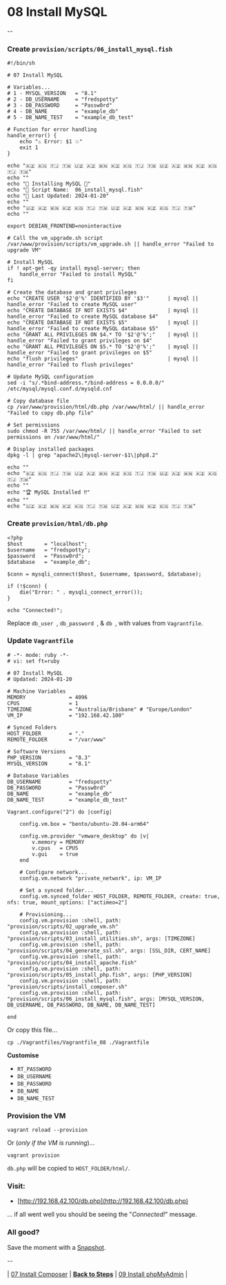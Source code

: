 # 08 Install MySQL

--

### Create `provision/scripts/06_install_mysql.fish`

```
#!/bin/sh

# 07 Install MySQL

# Variables...
# 1 - MYSQL_VERSION   = "8.1"
# 2 - DB_USERNAME     = "fredspotty"
# 3 - DB_PASSWORD     = "Passw0rd"
# 4 - DB_NAME         = "example_db"
# 5 - DB_NAME_TEST    = "example_db_test"

# Function for error handling
handle_error() {
	echo "⚠️ Error: $1 💥"
	exit 1
}

echo "🇰🇿 🇰🇬 🇹🇯 🇹🇲 🇺🇿 🇦🇿 🇲🇳 🇰🇿 🇰🇬 🇹🇯 🇹🇲 🇺🇿 🇦🇿 🇲🇳 🇰🇿 🇰🇬 🇹🇯 🇹🇲"
echo ""
echo "🚀 Installing MySQL 🚀"
echo "📜 Script Name:  06_install_mysql.fish"
echo "📅 Last Updated: 2024-01-20"
echo ""
echo "🇺🇿 🇦🇿 🇲🇳 🇰🇿 🇰🇬 🇹🇯 🇹🇲 🇺🇿 🇦🇿 🇲🇳 🇰🇿 🇰🇬 🇹🇯 🇹🇲"
echo ""

export DEBIAN_FRONTEND=noninteractive

# Call the vm_upgrade.sh script
/var/www/provision/scripts/vm_upgrade.sh || handle_error "Failed to upgrade VM"

# Install MySQL
if ! apt-get -qy install mysql-server; then
	handle_error "Failed to install MySQL"
fi

# Create the database and grant privileges
echo "CREATE USER '$2'@'%' IDENTIFIED BY '$3'"      | mysql || handle_error "Failed to create MySQL user"
echo "CREATE DATABASE IF NOT EXISTS $4"             | mysql || handle_error "Failed to create MySQL database $4"
echo "CREATE DATABASE IF NOT EXISTS $5"             | mysql || handle_error "Failed to create MySQL database $5"
echo "GRANT ALL PRIVILEGES ON $4.* TO '$2'@'%';"    | mysql || handle_error "Failed to grant privileges on $4"
echo "GRANT ALL PRIVILEGES ON $5.* TO '$2'@'%';"    | mysql || handle_error "Failed to grant privileges on $5"
echo "flush privileges"                             | mysql || handle_error "Failed to flush privileges"

# Update MySQL configuration
sed -i "s/.*bind-address.*/bind-address = 0.0.0.0/" /etc/mysql/mysql.conf.d/mysqld.cnf

# Copy database file
cp /var/www/provision/html/db.php /var/www/html/ || handle_error "Failed to copy db.php file"

# Set permissions
sudo chmod -R 755 /var/www/html/ || handle_error "Failed to set permissions on /var/www/html/"

# Display installed packages
dpkg -l | grep "apache2\|mysql-server-$1\|php8.2"

echo ""
echo "🇰🇿 🇰🇬 🇹🇯 🇹🇲 🇺🇿 🇦🇿 🇲🇳 🇰🇿 🇰🇬 🇹🇯 🇹🇲 🇺🇿 🇦🇿 🇲🇳 🇰🇿 🇰🇬 🇹🇯 🇹🇲"
echo ""
echo "🏆 MySQL Installed ‼️"
echo ""
echo "🇺🇿 🇦🇿 🇲🇳 🇰🇿 🇰🇬 🇹🇯 🇹🇲 🇺🇿 🇦🇿 🇲🇳 🇰🇿 🇰🇬 🇹🇯 🇹🇲"
```

### Create `provision/html/db.php`

```
<?php
$host       = "localhost";
$username   = "fredspotty";
$password   = "Passw0rd";
$database   = "example_db";

$conn = mysqli_connect($host, $username, $password, $database);

if (!$conn) {
    die("Error: " . mysqli_connect_error());
}

echo "Connected!";
```

Replace `db_user `, `db_password `, & `db `, with values from `Vagrantfile`.

### Update `Vagrantfile`

```
# -*- mode: ruby -*-
# vi: set ft=ruby

# 07 Install MySQL
# Updated: 2024-01-20

# Machine Variables
MEMORY              = 4096
CPUS                = 1
TIMEZONE            = "Australia/Brisbane" # "Europe/London"
VM_IP               = "192.168.42.100"

# Synced Folders
HOST_FOLDER         = "."
REMOTE_FOLDER       = "/var/www"

# Software Versions
PHP_VERSION         = "8.3"
MYSQL_VERSION       = "8.1"

# Database Variables
DB_USERNAME         = "fredspotty"
DB_PASSWORD         = "Passw0rd"
DB_NAME             = "example_db"
DB_NAME_TEST        = "example_db_test"

Vagrant.configure("2") do |config|

	config.vm.box = "bento/ubuntu-20.04-arm64"

	config.vm.provider "vmware_desktop" do |v|
		v.memory = MEMORY
		v.cpus   = CPUS
		v.gui    = true
	end

	# Configure network...
	config.vm.network "private_network", ip: VM_IP

	# Set a synced folder...
	config.vm.synced_folder HOST_FOLDER, REMOTE_FOLDER, create: true, nfs: true, mount_options: ["actimeo=2"]

	# Provisioning...
	config.vm.provision :shell, path: "provision/scripts/02_upgrade_vm.sh"
	config.vm.provision :shell, path: "provision/scripts/03_install_utilities.sh", args: [TIMEZONE]
	config.vm.provision :shell, path: "provision/scripts/04_generate_ssl.sh", args: [SSL_DIR, CERT_NAME]
	config.vm.provision :shell, path: "provision/scripts/04_install_apache.fish"
	config.vm.provision :shell, path: "provision/scripts/05_install_php.fish", args: [PHP_VERSION]
	config.vm.provision :shell, path: "provision/scripts/install_composer.sh"
	config.vm.provision :shell, path: "provision/scripts/06_install_mysql.fish", args: [MYSQL_VERSION, DB_USERNAME, DB_PASSWORD, DB_NAME, DB_NAME_TEST]

end
```

Or copy this file...

```
cp ./Vagrantfiles/Vagrantfile_08 ./Vagrantfile
```

**Customise**

* `RT_PASSWORD`
* `DB_USERNAME`
* `DB_PASSWORD`
* `DB_NAME`
* `DB_NAME_TEST`

### Provision the VM

```
vagrant reload --provision
```

Or (*only if the VM is running*)...

```
vagrant provision
```

`db.php` will be copied to `HOST_FOLDER/html/`.

### Visit:

* [http://192.168.42.100/db.php](http://192.168.42.100/db.php)

... if all went well you should be seeing the "*Connected!*" message.

### All good?

Save the moment with a [Snapshot](./Snapshots.md).

--

| [07 Install Composer](./07_Install_Composer.md)
| [**Back to Steps**](../README.md)
| [09 Install phpMyAdmin](./09_Install_phpMyAdmin.md)
|

